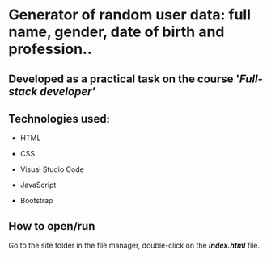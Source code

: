 # Generator of random user data: full name, gender, date of birth and profession..

Developed as a practical task on the course '_Full-stack developer'_
---

## Technologies used:

* HTML

* CSS

* Visual Studio Code

* JavaScript

* Bootstrap

## How to open/run

Go to the site folder in the file manager, double-click on the ___index.html___ file.


